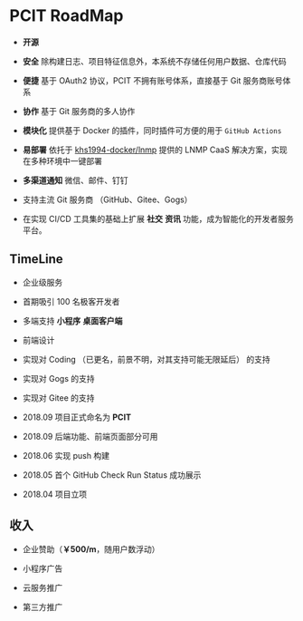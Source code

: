 # PCIT RoadMap

* **开源**

* **安全** 除构建日志、项目特征信息外，本系统不存储任何用户数据、仓库代码

* **便捷** 基于 OAuth2 协议，PCIT 不拥有账号体系，直接基于 Git 服务商账号体系

* **协作** 基于 Git 服务商的多人协作

* **模块化** 提供基于 Docker 的插件，同时插件可方便的用于 `GitHub Actions`

* **易部署** 依托于 [khs1994-docker/lnmp](https://github.com/khs1994-docker/lnmp) 提供的 LNMP CaaS 解决方案，实现在多种环境中一键部署

* **多渠道通知** 微信、邮件、钉钉

* 支持主流 Git 服务商 （GitHub、Gitee、Gogs）

* 在实现 CI/CD 工具集的基础上扩展 **社交** **资讯** 功能，成为智能化的开发者服务平台。

## TimeLine

* 企业级服务

* 首期吸引 100 名极客开发者

* 多端支持 **小程序** **桌面客户端**

* 前端设计

* 实现对 Coding （已更名，前景不明，对其支持可能无限延后） 的支持

* 实现对 Gogs 的支持

* 实现对 Gitee 的支持

* 2018.09 项目正式命名为 **PCIT**

* 2018.09 后端功能、前端页面部分可用

* 2018.06 实现 push 构建

* 2018.05 首个 GitHub Check Run Status 成功展示

* 2018.04 项目立项

## 收入

* 企业赞助（**￥500/m**，随用户数浮动）

* 小程序广告

* 云服务推广

* 第三方推广
